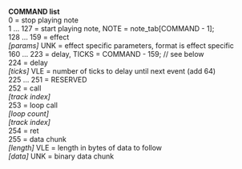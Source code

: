 **COMMAND list**<br>
    0       = stop playing note<br>
    1 … 127 = start playing note, NOTE = note_tab[COMMAND - 1];<br>
  128 … 159 = effect<br>
*[params]* UNK    = effect specific parameters, format is effect specific<br>
  160 … 223 = delay, TICKS = COMMAND - 159; // see below<br>
  224       = delay<br>
*[ticks]* VLE     = number of ticks to delay until next event (add 64)<br>
  225 … 251 = RESERVED<br>
  252       = call<br>
*[track index]*<br>
  253       = loop call<br>
*[loop count]*<br>
*[track index]*<br>
  254       = ret<br>
  255       = data chunk<br>
*[length]* VLE    = length in bytes of data to follow<br>
*[data]* UNK      = binary data chunk<br>
